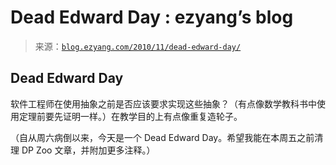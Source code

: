 <!--yml

category: 未分类

date: 2024-07-01 18:18:04

-->

# Dead Edward Day : ezyang’s blog

> 来源：[`blog.ezyang.com/2010/11/dead-edward-day/`](http://blog.ezyang.com/2010/11/dead-edward-day/)

## Dead Edward Day

软件工程师在使用抽象之前是否应该要求实现这些抽象？（有点像数学教科书中使用定理前要先证明一样。）在教学目的上有点像重复造轮子。

（自从周六病倒以来，今天是一个 Dead Edward Day。希望我能在本周五之前清理 DP Zoo 文章，并附加更多注释。）
